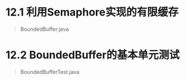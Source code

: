 # 12.1 利用Semaphore实现的有限缓存
> BoundedBuffer.java

# 12.2 BoundedBuffer的基本单元测试
> BoundedBufferTest.java
